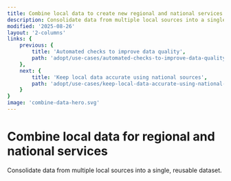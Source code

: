 ```yaml
---
title: Combine local data to create new regional and national services
description: Consolidate data from multiple local sources into a single, reusable dataset.
modified: '2025-08-26'
layout: '2-columns'
links: {
    previous: {
        title: 'Automated checks to improve data quality',
        path: 'adopt/use-cases/automated-checks-to-improve-data-quality'
    },
    next: {
        title: 'Keep local data accurate using national sources',
        path: 'adopt/use-cases/keep-local-data-accurate-using-national-sources'
    }
}
image: 'combine-data-hero.svg'
---
```


# Combine local data for regional and national services

Consolidate data from multiple local sources into a single, reusable dataset.